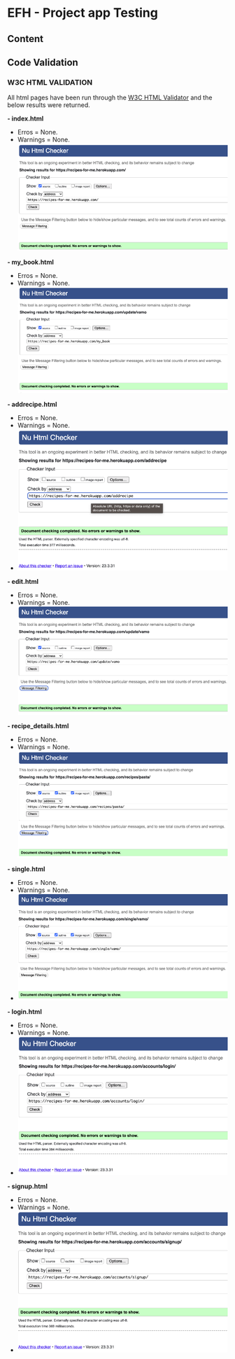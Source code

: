 # EFH - Project app Testing

## Content

## Code Validation

### W3C HTML VALIDATION
All html pages have been run through the [W3C HTML Validator](https://validator.w3.org/) and the below results were returned.

**- index.html**
* Erros = None.
* Warnings = None.
![index html test](Docs/Readme_images/testing/home_page_test_html.png)

**- my_book.html**
* Erros = None.
* Warnings = None.
![my book html test](Docs/Readme_images/testing/my_book_test_html.png)

**- addrecipe.html**
* Erros = None.
* Warnings = None.
* ![addrecipe html test](Docs/Readme_images/testing/added_recipe_test_html.png)

**- edit.html**
* Erros = None.
* Warnings = None.
![edit html test](Docs/Readme_images/testing/edit_recipe_test-html.png)

**- recipe_details.html**
* Erros = None.
* Warnings = None.
![page recipe html test](Docs/Readme_images/testing/page_recipe_test_html.png)

**- single.html**
* Erros = None.
* Warnings = None.
* ![user recipe html test](Docs/Readme_images/testing/user_recipe_details_html.png)

**- login.html**
* Erros = None.
* Warnings = None.
* ![login html test](Docs/Readme_images/testing/sign_in_test_html.png)

**- signup.html**
* Erros = None.
* Warnings = None.
* ![signup html test](Docs/Readme_images/testing/sign_up_test_html.png)

